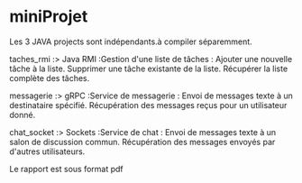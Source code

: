 # miniProjet
Les 3 JAVA projects sont indépendants.à compiler séparemment.

taches_rmi :> 
Java RMI :Gestion d'une liste de tâches :
Ajouter une nouvelle tâche à la liste.
Supprimer une tâche existante de la liste.
Récupérer la liste complète des tâches.

messagerie :> 
gRPC :Service de messagerie :
Envoi de messages texte à un destinataire spécifié.
Récupération des messages reçus pour un utilisateur donné.

chat_socket :>
Sockets :Service de chat :
Envoi de messages texte à un salon de discussion commun.
Récupération des messages envoyés par d'autres utilisateurs.

Le rapport est sous format pdf
